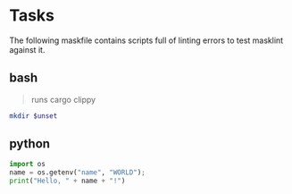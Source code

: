 # Tasks

The following maskfile contains scripts full of linting errors to test masklint against it.

## bash

> runs cargo clippy

```bash
mkdir $unset
```

## python

```py
import os
name = os.getenv("name", "WORLD");
print("Hello, " + name + "!")
```
